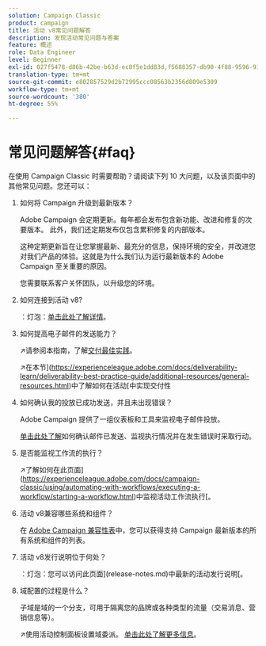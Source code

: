 ```yaml
---
solution: Campaign Classic
product: campaign
title: 活动 v8常见问题解答
description: 发现活动常见问题与答案
feature: 概述
role: Data Engineer
level: Beginner
exl-id: 027f5478-d86b-42be-b63d-ec8f5e1dd83d,f5688357-db90-4f88-9596-91e9d0a20d75
translation-type: tm+mt
source-git-commit: e802857529d2b72995ccc08563b2356d809e5309
workflow-type: tm+mt
source-wordcount: '380'
ht-degree: 55%

---
```


# 常见问题解答{#faq}

在使用 Campaign Classic 时需要帮助？请阅读下列 10 大问题，以及该页面中的其他常见问题。您还可以：

1. 如何将 Campaign 升级到最新版本？

   Adobe Campaign 会定期更新。每年都会发布包含新功能、改进和修复的次要版本。 此外，我们还定期发布仅包含累积修复的内部版本。

   这种定期更新旨在让您掌握最新、最充分的信息，保持环境的安全，并改进您对我们产品的体验。这就是为什么我们认为运行最新版本的 Adobe Campaign 至关重要的原因。

   您需要联系客户关怀团队，以升级您的环境。

1. 如何连接到活动 v8?

   ：灯泡：[单击此处了解详情](connect.md)。

1. 如何提高电子邮件的发送能力？

   :arrow_upper_right:请参阅本指南，了解[交付最佳实践](https://experienceleague.adobe.com/docs/deliverability-learn/deliverability-best-practice-guide/introduction.html?lang=zh-Hans)。

   :arrow_upper_right:在本节](https://experienceleague.adobe.com/docs/deliverability-learn/deliverability-best-practice-guide/additional-resources/general-resources.html)中了解如何在活动[中实现交付性

1. 如何确认我的投放已成功发送，并且未出现错误？

   Adobe Campaign 提供了一组仪表板和工具来监视电子邮件投放。

   [单击此处了解](https://experienceleague.adobe.com/docs/campaign-classic/using/sending-messages/monitoring-deliveries/about-delivery-monitoring.html)如何确认邮件已发送、监视执行情况并在发生错误时采取行动。

1. 是否能监视工作流的执行？

   :arrow_upper_right:了解如何在此页面](https://experienceleague.adobe.com/docs/campaign-classic/using/automating-with-workflows/executing-a-workflow/starting-a-workflow.html)中监视活动工作流执行[。

1. 活动 v8兼容哪些系统和组件？

   在 [Adobe Campaign 兼容性表](compatibility-matrix.md)中，您可以获得支持 Campaign 最新版本的所有系统和组件的列表。

1. 活动 v8发行说明位于何处？

   ：灯泡：您可以访问此页面](release-notes.md)中最新的活动发行说明[。

1. 域配置的过程是什么？

   子域是域的一个分支，可用于隔离您的品牌或各种类型的流量（交易消息、营销信息等）。

   :arrow_upper_right:使用活动控制面板设置域委派。 [单击此处了解更多信息](https://experienceleague.adobe.com/docs/control-panel/using/subdomains-and-certificates/subdomains-branding.html)。
